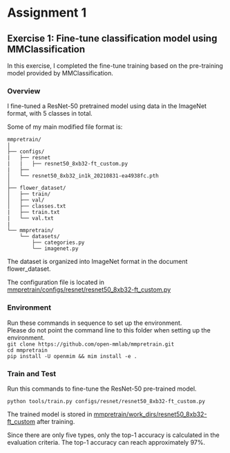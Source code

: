 # Assignment 1 

## Exercise 1: Fine-tune classification model using MMClassification

In this exercise, I completed the fine-tune training based on the pre-training model provided by MMClassification.

### Overview

I fine-tuned a ResNet-50 pretrained model using data in the ImageNet format, with 5 classes in total.

Some of my main modified file format is:
```
mmpretrain/
│
├── configs/
|   ├── resnet
|   |   ├── resnet50_8xb32-ft_custom.py
|   ├── 
│   └── resnet50_8xb32_in1k_20210831-ea4938fc.pth
│
├── flower_dataset/
│   ├── train/
│   ├── val/
│   ├── classes.txt
|   ├── train.txt
|   └── val.txt
|
└── mmpretrain/
    └── datasets/
        ├── categories.py
        └── imagenet.py
```
The dataset is organized into ImageNet format in the document flower_dataset.

The configuration file is located in [mmpretrain/configs/resnet/resnet50_8xb32-ft_custom.py](mmpretrain/configs/resnet/resnet50_8xb32-ft_custom.py)

### Environment
Run these commands in sequence to set up the environment.\
Please do not point the command line to this folder when setting up the environment.\
`git clone https://github.com/open-mmlab/mmpretrain.git`\
`cd mmpretrain`\
`pip install -U openmim && mim install -e .`

### Train and Test
Run this commands to fine-tune the ResNet-50 pre-trained model.

`python tools/train.py configs/resnet/resnet50_8xb32-ft_custom.py`

The trained model is stored in [mmpretrain/work_dirs/resnet50_8xb32-ft_custom](mmpretrain/work_dirs/resnet50_8xb32-ft_custom) after training.

Since there are only five types, only the top-1 accuracy is calculated in the evaluation criteria. The top-1 accuracy can reach approximately 97%.
